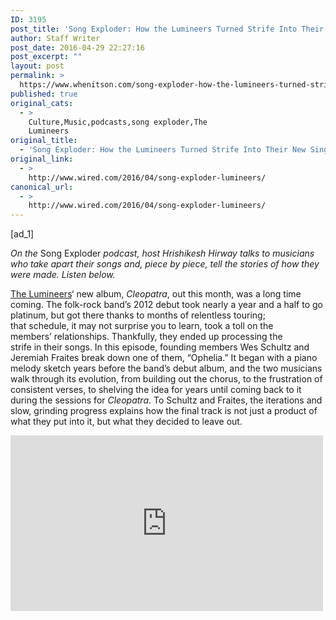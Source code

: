 ```yaml
---
ID: 3195
post_title: 'Song Exploder: How the Lumineers Turned Strife Into Their New Single ‘Ophelia’'
author: Staff Writer
post_date: 2016-04-29 22:27:16
post_excerpt: ""
layout: post
permalink: >
  https://www.whenitson.com/song-exploder-how-the-lumineers-turned-strife-into-their-new-single-ophelia/
published: true
original_cats:
  - >
    Culture,Music,podcasts,song exploder,The
    Lumineers
original_title:
  - 'Song Exploder: How the Lumineers Turned Strife Into Their New Single ‘Ophelia’'
original_link:
  - >
    http://www.wired.com/2016/04/song-exploder-lumineers/
canonical_url:
  - >
    http://www.wired.com/2016/04/song-exploder-lumineers/
---
```

 [ad_1]
<br><div id="start-of-content"><article class="content link-underline relative body-copy" data-js="content" itemprop="articleBody" readability="47.765472312704"><p><em>On the </em>Song Exploder<em> podcast, host Hrishikesh Hirway talks to musicians who take apart their songs and, piece by piece, tell the stories of how they were made. Listen below.</em></p>
<p><a href="http://thelumineers.com/" target="_blank">The Lumineers</a>‘ new album, <em>Cleopatra</em>, out this month, was a long time coming. The folk-rock band’s 2012 debut took nearly a year and a half to go platinum, but got there thanks to months of relentless touring; that schedule, it may not surprise you to learn, took a toll on the members’ relationships. Thankfully, they ended up processing the strife in their songs. In this episode, founding members Wes Schultz and Jeremiah Fraites break down one of them, “Ophelia.” It began with a piano melody sketch years before the band’s debut album, and the two musicians walk through its evolution, from building out the chorus, to the frustration of consistent verses, to shelving the idea for years until coming back to it during the sessions for <em>Cleopatra</em>. To Schultz and Fraites, the iterations and slow, grinding progress explains how the final track is not just a product of what they put into it, but what they decided to leave out.</p>

<p><iframe width="500" height="281" src="https://www.youtube.com/embed/pTOC_q0NLTk?feature=oembed" frameborder="0" allowfullscreen=""/></p>
<p>Download: <a href="https://itunes.apple.com/us/album/cleopatra-deluxe/id1072936167" target="_blank">iTunes</a></p>

			<a class="visually-hidden skip-to-text-link focusable bg-white" href="#start-of-content">Go Back to Top. Skip To: Start of Article.</a>

			
</article>

	</div>
<br>[ad_2]
<br><a href="http://www.wired.com/2016/04/song-exploder-lumineers/">Source </a>